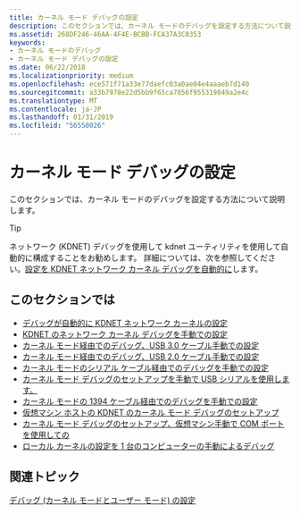 ```yaml
---
title: カーネル モード デバッグの設定
description: このセクションでは、カーネル モードのデバッグを設定する方法について説明します。
ms.assetid: 268DF246-46AA-4F4E-BCBB-FCA37A3C0353
keywords:
- カーネル モードのデバッグ
- カーネル モード デバッグの設定
ms.date: 06/22/2018
ms.localizationpriority: medium
ms.openlocfilehash: ece571f71a33e77daefc03a0ae04e4aaaeb7d140
ms.sourcegitcommit: a33b7978e22d5bb9f65ca7056f955319049a2e4c
ms.translationtype: MT
ms.contentlocale: ja-JP
ms.lasthandoff: 01/31/2019
ms.locfileid: "56550026"
---
```

# <a name="span-iddebuggersettingupkernel-modedebugginginwindbgcdborntsdspansetting-up-kernel-mode-debugging"></a><span id="debugger.setting_up_kernel-mode_debugging_in_windbg__cdb__or_ntsd"></span>カーネル モード デバッグの設定


このセクションでは、カーネル モードのデバッグを設定する方法について説明します。

>[!TIP]
>ネットワーク (KDNET) デバッグを使用して kdnet ユーティリティを使用して自動的に構成することをお勧めします。 詳細については、次を参照してください。[設定を KDNET ネットワーク カーネル デバッグを自動的に](setting-up-a-network-debugging-connection-automatically.md)します。
   

## <a name="span-idinthissectionspanin-this-section"></a><span id="in_this_section"></span>このセクションでは

-   [デバッグが自動的に KDNET ネットワーク カーネルの設定](setting-up-a-network-debugging-connection-automatically.md)
-   [KDNET のネットワーク カーネル デバッグを手動での設定](setting-up-a-network-debugging-connection.md)
-   [カーネル モード経由でのデバッグ、USB 3.0 ケーブル手動での設定](setting-up-a-usb-3-0-debug-cable-connection.md)
-   [カーネル モード経由でのデバッグ、USB 2.0 ケーブル手動での設定](setting-up-a-usb-2-0-debug-cable-connection.md)
-   [カーネル モードのシリアル ケーブル経由でのデバッグを手動での設定](setting-up-a-null-modem-cable-connection.md)
-   [カーネル モード デバッグのセットアップを手動で USB シリアルを使用します。](setting-up-kernel-mode-debugging-using-serial-over-usb-manually-.md)
-   [カーネル モードの 1394 ケーブル経由でのデバッグを手動での設定](setting-up-a-1394-cable-connection.md)
-   [仮想マシン ホストの KDNET のカーネル モード デバッグのセットアップ](setting-up-network-debugging-of-a-virtual-machine-host.md)
-   [カーネル モード デバッグのセットアップ、仮想マシン手動で COM ポートを使用しての](attaching-to-a-virtual-machine--kernel-mode-.md)
-   [ローカル カーネルの設定を 1 台のコンピューターの手動によるデバッグ](setting-up-local-kernel-debugging-of-a-single-computer-manually.md)

## <a name="span-idrelatedtopicsspanrelated-topics"></a><span id="related_topics"></span>関連トピック


[デバッグ (カーネル モードとユーザー モード) の設定](getting-set-up-for-debugging.md)


 

 






